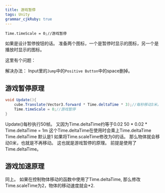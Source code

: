 ```yaml
---
title: 游戏暂停
tags: Unity
grammar_cjkRuby: true
---
```

```csharp?linenums
Time.timeScale = 0;//游戏暂停
```
如果是设计暂停按钮的话。
准备两个图标，一个是暂停时显示的图标，另一个是播放时显示的图标。

这里有个问题：

解决办法：
Input里的`Jump`中的`Positive Button`中的space删掉。

## 游戏暂停原理
```csharp
void Update(){
    cube.Translate(Vector3.forward * Time.deltaTime * 3);//每秒移动3米。
    Time.timeScale = 0;//游戏暂停
}
```
Update()每秒执行50帧。
又因为Time.deltaTime约等于0.02
50 * 0.02 * Time.deltaTime = 1m
这个Time.deltaTime在使用时会乘上Time.deltaTime
Time.deltaTime 默认是1
如果将Time.scaleTime修改为0的话。
那么物体就会移动0米，也就是不再移动。
这也就是游戏暂停的原理。
前提是使用了Time.deltaTime。

## 游戏加速原理
同上。
如果在控制物体移动的函数中使用了Time.deltaTime,
那么修改Time.scaleTime为2，物体的移动速度就会*2.